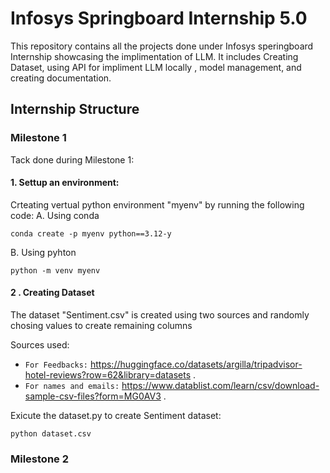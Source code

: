 # Infosys Springboard Internship 5.0

This repository contains all the projects done under Infosys speringboard Internship showcasing the implimentation of LLM. It includes Creating Dataset, using API for impliment LLM locally , model management, and creating documentation.

## Internship Structure

### Milestone 1

Tack done during Milestone 1:
#### 1. Settup an environment:
Crteating vertual python environment "myenv" by running the following code:
A. Using conda
```
conda create -p myenv python==3.12-y
```
B. Using pyhton
```
python -m venv myenv
```
#### 2  . Creating Dataset
The dataset "Sentiment.csv" is created using two sources and randomly chosing values to create remaining columns

Sources used:
- `For Feedbacks:`  https://huggingface.co/datasets/argilla/tripadvisor-hotel-reviews?row=62&library=datasets .
- `For names and emails:`  https://www.datablist.com/learn/csv/download-sample-csv-files?form=MG0AV3 .

Exicute the dataset.py to create Sentiment dataset:
```
python dataset.csv
```

### Milestone 2


